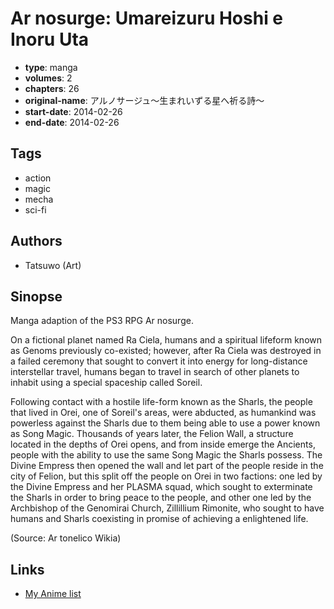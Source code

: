 # Ar nosurge: Umareizuru Hoshi e Inoru Uta

-   **type**: manga
-   **volumes**: 2
-   **chapters**: 26
-   **original-name**: アルノサージュ～生まれいずる星へ祈る詩～
-   **start-date**: 2014-02-26
-   **end-date**: 2014-02-26

## Tags

-   action
-   magic
-   mecha
-   sci-fi

## Authors

-   Tatsuwo (Art)

## Sinopse

Manga adaption of the PS3 RPG Ar nosurge.

On a fictional planet named Ra Ciela, humans and a spiritual lifeform known as Genoms previously co-existed; however, after Ra Ciela was destroyed in a failed ceremony that sought to convert it into energy for long-distance interstellar travel, humans began to travel in search of other planets to inhabit using a special spaceship called Soreil.

Following contact with a hostile life-form known as the Sharls, the people that lived in Orei, one of Soreil's areas, were abducted, as humankind was powerless against the Sharls due to them being able to use a power known as Song Magic. Thousands of years later, the Felion Wall, a structure located in the depths of Orei opens, and from inside emerge the Ancients, people with the ability to use the same Song Magic the Sharls possess. The Divine Empress then opened the wall and let part of the people reside in the city of Felion, but this split off the people on Orei in two factions: one led by the Divine Empress and her PLASMA squad, which sought to exterminate the Sharls in order to bring peace to the people, and other one led by the Archbishop of the Genomirai Church, Zillillium Rimonite, who sought to have humans and Sharls coexisting in promise of achieving a enlightened life.

(Source: Ar tonelico Wikia)

## Links

-   [My Anime list](https://myanimelist.net/manga/80453/Ar_nosurge__Umareizuru_Hoshi_e_Inoru_Uta)

